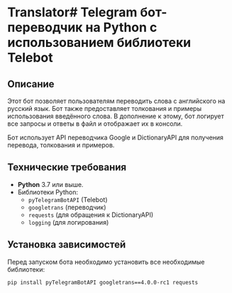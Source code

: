 # Translator# Telegram бот-переводчик на Python с использованием библиотеки Telebot

## Описание
Этот бот позволяет пользователям переводить слова с английского на русский язык. Бот также предоставляет толкования и примеры использования введённого слова. В дополнение к этому, бот логирует все запросы и ответы в файл и отображает их в консоли. 

Бот использует API переводчика Google и DictionaryAPI для получения перевода, толкования и примеров.

## Технические требования
- **Python** 3.7 или выше.
- Библиотеки Python:
  - `pyTelegramBotAPI` (Telebot)
  - `googletrans` (переводчик)
  - `requests` (для обращения к DictionaryAPI)
  - `logging` (для логирования)

## Установка зависимостей

Перед запуском бота необходимо установить все необходимые библиотеки:

```bash
pip install pyTelegramBotAPI googletrans==4.0.0-rc1 requests
